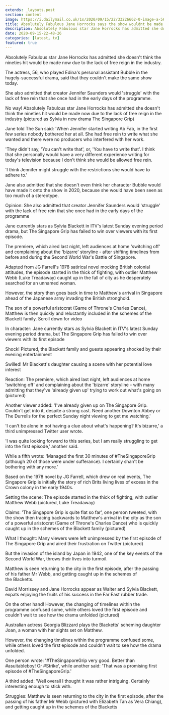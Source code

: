 ```yaml
---
extends: _layouts.post
section: content
image: https://i.dailymail.co.uk/1s/2020/09/15/22/33226662-0-image-a-56_1600206598245.jpg 
title: Absolutely Fabulous Jane Horrocks says the show wouldnt be made now 
description: Absolutely Fabulous star Jane Horrocks has admitted she doesnt think the nineties hit would be made now due to the lack of free reign in the industry. 
date: 2020-09-15-22-48-26 
categories: [latest, tv] 
featured: true 
--- 
```

Absolutely Fabulous star Jane Horrocks has admitted she doesn't think the nineties hit would be made now due to the lack of free reign in the industry.

The actress, 56, who played Edina's personal assistant Bubble in the hugely-successful drama, said that they couldn't make the same show today.

She also admitted that creator Jennifer Saunders would 'struggle' with the lack of free rein that she once had in the early days of the programme.  

No way! Absolutely Fabulous star Jane Horrocks has admitted she doesn't think the nineties hit would be made now due to the lack of free reign in the industry (pictured as Sylvia in new drama The Singapore Grip)

Jane told The Sun said: 'When Jennifer started writing Ab Fab, in the first few series nobody bothered her at all. She had free rein to write what she wanted and there were no producers who interfered with her work.

'They didn't say, 'You can't write that', or, 'You have to write that'. I think that she personally would have a very different experience writing for today's television because I don't think she would be allowed free rein.

'I think Jennifer might struggle with the restrictions she would have to adhere to.'

Jane also admitted that she doesn't even think her character Bubble would have made it onto the show in 2020, because she would have been seen as too much of a stereotype. 

Opinion: She also admitted that creator Jennifer Saunders would 'struggle' with the lack of free rein that she once had in the early days of the programme

Jane currently stars as Sylvia Blackett in ITV's latest Sunday evening period drama, but The Singapore Grip has failed to win over viewers with its first episode.

The premiere, which aired last night, left audiences at home 'switching off' and complaining about the 'bizarre' storyline - after shifting timelines from before and during the Second World War's Battle of Singapore.

Adapted from JG Farrell's 1978 satirical novel mocking British colonial attitudes, the episode started in the thick of fighting, with outlier Matthew Webb (Luke Treadaway) caught up in the fall of city as he desperately searched for an unnamed woman.

However, the story then goes back in time to Matthew's arrival in Singapore ahead of the Japanese army invading the British stronghold. 

The son of a powerful aristocrat (Game of Throne's Charles Dance), Matthew is then quickly and reluctantly included in the schemes of the Blackett family. Scroll down for video 

In character: Jane currently stars as Sylvia Blackett in ITV's latest Sunday evening period drama, but The Singapore Grip has failed to win over viewers with its first episode

Shock! Pictured, the Blackett family and guests appearing shocked by their evening entertainment

Swilled! Mr Blackett's daughter causing a scene with her potential love interest



Reaction: The premiere, which aired last night, left audiences at home 'switching off' and complaining about the 'bizarre' storyline - with many admitting that they've 'already given up' trying to work out what's going on (pictured)

Another viewer added: 'I've already given up on The Singapore Grip. Couldn't get into it, despite a strong cast. Need another Downton Abbey or The Durrells for the perfect Sunday night viewing to get me watching.'

'I can't be alone in not having a clue about what's happening? It's bizarre,' a third unimpressed Twitter user wrote.

'I was quite looking forward to this series, but I am really struggling to get into the first episode,' another said. 

While a fifth wrote: 'Managed the first 30 minutes of #TheSingaporeGrip (although 20 of those were under sufferance). I certainly shan't be bothering with any more.' 

Based on the 1978 novel by JG Farrell, which drew on real events, The Singapore Grip is initially the story of rich Brits living lives of excess in the Crown colony in the early 1940s.

Setting the scene: The episode started in the thick of fighting, with outlier Matthew Webb (pictured, Luke Treadaway)

Claims: 'The Singapore Grip is quite flat so far', one person tweeted, with the show then tracing backwards to Matthew's arrival in the city as the son of a powerful aristocrat (Game of Throne's Charles Dance) who is quickly caught up in the schemes of the Blackett family (pictured)













What I thought: Many viewers were left unimpressed by the first episode of The Singapore Grip and aired their frustration on Twitter (pictured)

But the invasion of the island by Japan in 1942, one of the key events of the Second World War, throws their lives into turmoil.

Matthew is seen returning to the city in the first episode, after the passing of his father Mr Webb, and getting caught up in the schemes of the Blacketts.

David Morrissey and Jane Horrocks appear as Walter and Sylvia Blackett, expats enjoying the fruits of his success in the Far East rubber trade. 







On the other hand! However, the changing of timelines within the programme confused some, while others loved the first episode and couldn't wait to see how the drama unfolded (pictured)

Australian actress Georgia Blizzard plays the Blacketts' scheming daughter Joan, a woman with her sights set on Matthew.

However, the changing timelines within the programme confused some, while others loved the first episode and couldn't wait to see how the drama unfolded.

One person wrote: '#TheSingaporeGrip very good. Better than #asuitableboy! Or #Strike', while another said: 'That was a promising first episode of #TheSingaporeGrip.'

A third added: 'Well overall I thought it was rather intriguing. Certainly interesting enough to stick with.

Struggles: Matthew is seen returning to the city in the first episode, after the passing of his father Mr Webb (pictured with Elizabeth Tan as Vera Chiang), and getting caught up in the schemes of the Blacketts

